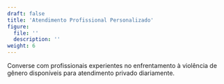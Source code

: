 ```yaml
---
draft: false
title: 'Atendimento Profissional Personalizado'
figure:
  file: ''
  description: ''
weight: 6
---
```

Converse com profissionais experientes no enfrentamento à violência de gênero disponíveis para atendimento privado diariamente.
